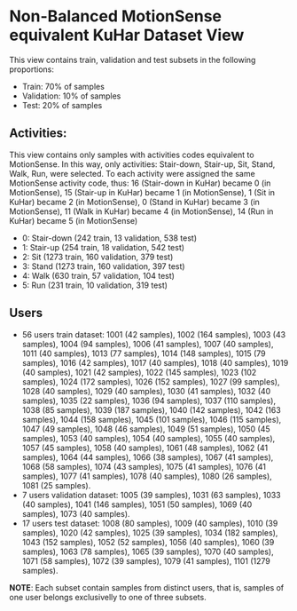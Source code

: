 # Non-Balanced MotionSense equivalent KuHar Dataset View

This view contains train, validation and test subsets in the following proportions:
- Train: 70% of samples
- Validation: 10% of samples
- Test: 20% of samples

## Activities:

This view contains only samples with activities codes equivalent to MotionSense.
In this way, only activities: Stair-down, Stair-up, Sit, Stand, Walk, Run, were selected.
To each activity were assigned the same MotionSense activity code, thus: 16 (Stair-down in KuHar) became 0 (in MotionSense), 15 (Stair-up in KuHar) became 1 (in MotionSense), 1 (Sit in KuHar) became 2 (in MotionSense), 0 (Stand in KuHar) became 3 (in MotionSense), 11 (Walk in KuHar) became 4 (in MotionSense), 14 (Run in KuHar) became 5 (in MotionSense)

- 0: Stair-down (242 train, 13 validation, 538 test)
- 1: Stair-up (254 train, 18 validation, 542 test)
- 2: Sit (1273 train, 160 validation, 379 test)
- 3: Stand (1273 train, 160 validation, 397 test)
- 4: Walk (630 train, 57 validation, 104 test)
- 5: Run (231 train, 10 validation, 319 test)

## Users
- 56 users train dataset: 1001 (42 samples), 1002 (164 samples), 1003 (43 samples), 1004 (94 samples), 1006 (41 samples), 1007 (40 samples), 1011 (40 samples), 1013 (77 samples), 1014 (148 samples), 1015 (79 samples), 1016 (42 samples), 1017 (40 samples), 1018 (40 samples), 1019 (40 samples), 1021 (42 samples), 1022 (145 samples), 1023 (102 samples), 1024 (172 samples), 1026 (152 samples), 1027 (99 samples), 1028 (40 samples), 1029 (40 samples), 1030 (41 samples), 1032 (40 samples), 1035 (22 samples), 1036 (94 samples), 1037 (110 samples), 1038 (85 samples), 1039 (187 samples), 1040 (142 samples), 1042 (163 samples), 1044 (158 samples), 1045 (101 samples), 1046 (115 samples), 1047 (49 samples), 1048 (46 samples), 1049 (51 samples), 1050 (45 samples), 1053 (40 samples), 1054 (40 samples), 1055 (40 samples), 1057 (45 samples), 1058 (40 samples), 1061 (48 samples), 1062 (41 samples), 1064 (44 samples), 1066 (38 samples), 1067 (41 samples), 1068 (58 samples), 1074 (43 samples), 1075 (41 samples), 1076 (41 samples), 1077 (41 samples), 1078 (40 samples), 1080 (26 samples), 1081 (25 samples).
- 7 users validation dataset: 1005 (39 samples), 1031 (63 samples), 1033 (40 samples), 1041 (146 samples), 1051 (50 samples), 1069 (40 samples), 1073 (40 samples).
- 17 users test dataset: 1008 (80 samples), 1009 (40 samples), 1010 (39 samples), 1020 (42 samples), 1025 (39 samples), 1034 (182 samples), 1043 (152 samples), 1052 (52 samples), 1056 (40 samples), 1060 (39 samples), 1063 (78 samples), 1065 (39 samples), 1070 (40 samples), 1071 (58 samples), 1072 (39 samples), 1079 (41 samples), 1101 (1279 samples).

**NOTE**: Each subset contain samples from distinct users, that is, samples of one user belongs exclusivelly to one of three subsets.

